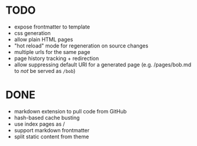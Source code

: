 # TODO

* expose frontmatter to template
* css generation
* allow plain HTML pages
* "hot reload" mode for regeneration on source changes
* multiple urls for the same page
* page history tracking + redirection
* allow suppressing default URI for a generated page (e.g. /pages/bob.md to *not* be served as `/bob`)

# DONE
* markdown extension to pull code from GitHub
* hash-based cache busting
* use index pages as /
* support markdown frontmatter
* split static content from theme